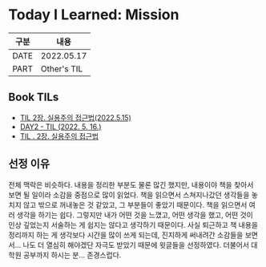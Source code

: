 # Today I Learned: Mission
| 구분  | 내용         |
|------|-------------|
| DATE | 2022.05.17  |
| PART | Other's TIL |

## Book TILs
* [TIL 2장. 실용주의 접근법(2022.5.15)](https://nomadcoders.co/community/thread/5165)
* [DAY2 - TIL (2022. 5. 16.)](https://nomadcoders.co/community/thread/5194)
* [TIL . 2장. 실용주의 접근법](https://nomadcoders.co/community/thread/5188)

## 선정 이유 
전체 맥락은 비슷하다. 내용을 정리한 부분도 물론 많긴 했지만, 내용이야 책을 찾아서 보면 될 일이라 소감을 중점으로 많이 읽었다. 책을 읽으면서 스쳐지나갔던 생각들을 놓치지 않고 밖으로 꺼내놓은 것 같았고, 그 부분들이 좋았기 때문이다. 책을 읽으면서 여러 생각을 하기는 쉽다. 그렇지만 내가 어떤 것을 느꼈고, 어떤 생각을 했고, 어떤 것이 인상 깊었는지 서술하는 게 쉽지는 않다고 생각하기 때문이다. 사실 퇴근하고 책 내용을 정리까지 하는 게 생각보다 시간을 많이 쓰게 되는데, 진지하게 써내려간 소감들을 보면서... 나도 더 열심히 해야겠단 자극도 받았기 때문에 윗글들을 선정하였다. 더불어서 대학원 공부까지 하시는 분... 존경스럽다. 